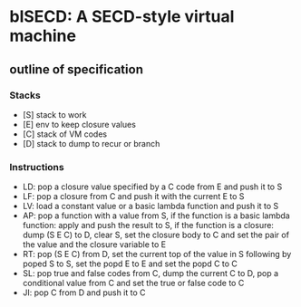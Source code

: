 # blSECD: A SECD-style virtual machine

## outline of specification

### Stacks

* [S] stack to work
* [E] env to keep closure values
* [C] stack of VM codes
* [D] stack to dump to recur or branch

### Instructions

* LD: pop a closure value specified by a C code from E and push it to S
* LF: pop a closure from C and push it with the current E to S
* LV: load a constant value or a basic lambda function and push it to S
* AP: pop a function with a value from S, if the function is a basic lambda function: apply and push the result to S, if the function is a closure: dump (S E C) to D, clear S, set the closure body to C and set the pair of the value and the closure variable to E
* RT: pop (S E C) from D, set the current top of the value in S following by poped S to S, set the popd E to E and set the popd C to C
* SL: pop true and false codes from C, dump the current C to D,
    pop a conditional value from C and set the true or false code to C
* JI: pop C from D and push it to C

